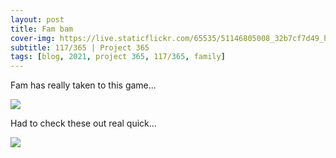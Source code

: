 ```yaml
---
layout: post
title: Fam bam
cover-img: https://live.staticflickr.com/65535/51146805008_32b7cf7d49_h.jpg
subtitle: 117/365 | Project 365
tags: [blog, 2021, project 365, 117/365, family]
---
```

<style>
  .intro-header.big-img {
    background-position:center 
  }
</style>
Fam has really taken to this game... 
<p class="post-img-wrap">
  <img src="https://live.staticflickr.com/65535/51146805008_32b7cf7d49_h.jpg">
</p>
Had to check these out real quick...
<p class="post-img-wrap">
  <img src="https://live.staticflickr.com/65535/51142140444_b2a911815c_h.jpg">
</p>
